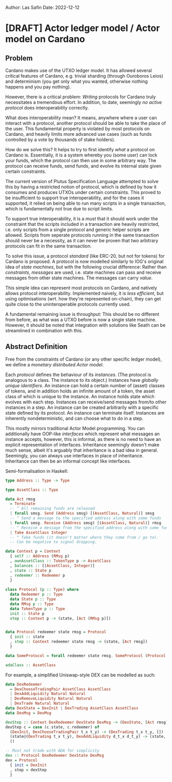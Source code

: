Author: Las Safin
Date: 2022-12-12

# [DRAFT] Actor ledger model / Actor model on Cardano

## Problem

Cardano makes use of the UTXO ledger model. It has allowed several critical features of Cardano,
e.g. trivial sharding (through Ouroboros Leios) and determinism (you get only what you wanted,
otherwise nothing happens and you pay nothing).

However, there is a critical problem: _Writing_ protocols for Cardano truly necessitates a tremendous
effort. In addition, to date, seemingly _no active protocol_ does interoperability correctly.

What does interoperability mean? It means, anywhere where a user can interact with a protocol,
another protocol should be able to take the place of the user.
This fundamental property is violated by most protocols on Cardano, and heavily limits
more advanced use cases (such as funds controlled by a vote by thousands of stake holders).

How do we solve this? It helps to try to first identify _what_ a protocol on Cardano is.
Essentially, it is a system whereby you (some user) can lock your funds, which the protocol
can then use in some arbitrary way. The protocol can receive funds, send funds, and evolve
its internal state given certain constraints.

The current version of Plutus Specification Language attempted to solve this by having a restricted notion
of protocol, which is defined by how it consumes and produces UTXOs under certain constraints.
This proved to be insufficient to support true interoperability, and for the cases it supported,
it relied on being able to run many scripts in a single transaction, which is fundamentally not true
due to script limits.

To support true interoperability, it is a _must_ that it should work under the constraint that
the scripts included in a transaction are heavily restricted, i.e. only scripts from a single
protocol and generic helper scripts are allowed. Scripts from seperate protocols running
in the same transaction should never be a necessity, as it can never be proven that
two arbitrary protocols can fit in the same transaction.

To solve this issue, a protocol _standard_ (like ERC-20, but not for tokens) for Cardano is proposed.
A protocol is now modelled similarly to IOG's original idea of _state machines_, but with the following
crucial difference: Rather than _constraints_, _messages_ are used, i.e. state machines
can pass and receive messages from other state machines. The messages can carry _value_.

This simple idea can represent most protocols on Cardano, and natively allows protocol
interoperability. Implemented naively, it is _less efficient_, but using optimisations
(wrt. how they're represented on-chain), they can get quite close to the uninteroperable
protocols currently used.

A fundamental remaining issue is throughput:
This should be no different from before, as what was a UTXO before is now a single state machine.
However, it should be noted that integration with solutions like Seath can be streamlined in combination
with this.

## Abstract Definition

Free from the constraints of Cardano (or any other specific ledger model), we define
a _monetary distributed Actor model_.

Each _protocol_ defines the behaviour of its _instances_.
(The protocol is analogous to a class. The instance to its object.)
Instances have _globally unique identifiers_. An instance can hold a certain number of (asset) classes
of tokens, and in addition holds an infinite amount of a token, the asset class of which
is unique to the instance.
An instance holds state which evolves with each step.
Instances can receive/send messages from/to other instances in a step.
An instance can be created arbitrarily with a specific state defined by its protocol.
An instance can terminate itself.
Instances are inherently nondeterministic, and can choose what to do in a step.

This mostly mirrors traditional Actor Model programming.
You can additionally have OOP-like _interfaces_ which represent what messages
an instance accepts, however, this is informal, as there is no need to have
an explicit representation of interfaces.
Inheritance seemingly doesn't make much sense, albeit it's arguably that
inheritance is a bad idea in general.
Seemingly, you can always use interfaces in place of inheritance.
Inheritance can then be an informal concept like interfaces.

Semi-formalisation in Haskell:
```haskell
type Address :: Type -> Type

type AssetClass :: Type

data Act rmsg
  = Terminate
  -- ^ All remaining funds are released
  | forall smsg. Send (Address smsg) [(AssetClass, Natural)] smsg
  -- ^ Send a message to the specified address along with some funds
  | forall smsg. Receive (Address smsg) [(AssetClass, Natural)] rmsg
  -- ^ Receive a message from the specified address along with some funds
  | Take AssetClass Integer
  -- ^ Take funds (it doesn't matter where they come from / go to).
  -- Can be negative to signal dropping.

data Context p = Context
  { self :: Address (RMsg p)
  , ownAssetClass :: TokenType p -> AssetClass
  , balances :: [(AssetClass, Integer)]
  , state :: State p
  , redeemer :: Redeemer p
  }
  
class Protocol (p :: Type) where
  data Redeemer p :: Type
  data State p :: Type
  data RMsg p :: Type
  data TokenType p :: Type
  init :: State p
  step :: Context p -> (state, [Act (RMsg p)])


data Protocol redeemer state rmsg = Protocol
  { init :: state
  , step :: Context redeemer state rmsg -> (state, [Act rmsg])
  }

data SomeProtocol = forall redeemer state rmsg. SomeProtocol (Protocol redeemer state rmsg)

adaClass :: AssetClass
```

For example, a simplified Uniswap-style DEX can be modelled as such:
```haskell
data DexRedeemer
  = DexChooseTradingPair AssetClass AssetClass
  | DexAddLiquidity Natural Natural
  | DexRemoveLiquidity Natural Natural
  | DexTrade Natural Natural
data DexState = DexInit | DexTrading AssetClass AssetClass
data DexMsg = DexMsg

dexStep :: Context DexRedeemer DexState DexMsg -> (DexState, [Act rmsg])
dexStep c = case (c.state, c.redeemer) of
  (DexInit, DexChooseTradingPair t_x t_y) -> (DexTrading t_x t_y, [])
  (state@(DexTrading t_x t_y), DexAddLiquidity d_t_x d_t_y) -> (state, [Take t_x d_t_x, Take t_y d_t_y, Take ownAssetClass ])
  ()

-- Must not trade with ADA for simplicity
dex :: Protocol DexRedeemer DexState DexMsg
dex = Protocol
  { init = DexInit
  , step = dexStep
  }
```
